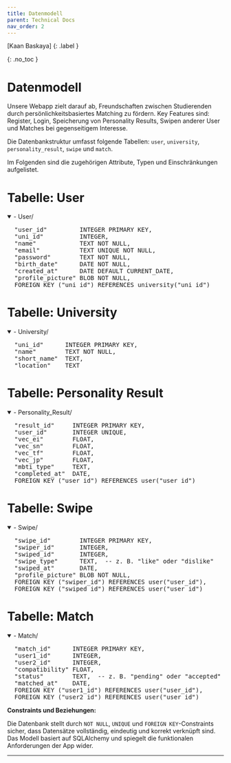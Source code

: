 ```yaml
---
title: Datenmodell
parent: Technical Docs
nav_order: 2
---
```


[Kaan Baskaya]
{: .label }

{: .no_toc }
# Datenmodell

Unsere Webapp zielt darauf ab, Freundschaften zwischen Studierenden durch persönlichkeitsbasiertes Matching zu fördern. Key Features sind: Register, Login, Speicherung von Personality Results, Swipen anderer User und Matches bei gegenseitigem Interesse.

Die Datenbankstruktur umfasst folgende Tabellen: `user`, `university`, `personality_result`, `swipe` und `match`.

Im Folgenden sind die zugehörigen Attribute, Typen und Einschränkungen aufgelistet.

# Tabelle: User

<details open markdown="block">
<summary>- User/</summary>
<pre>
  "user_id"         INTEGER PRIMARY KEY,
  "uni_id"          INTEGER,
  "name"            TEXT NOT NULL,
  "email"           TEXT UNIQUE NOT NULL,
  "password"        TEXT NOT NULL,
  "birth_date"      DATE NOT NULL,
  "created_at"      DATE DEFAULT CURRENT_DATE,
  "profile_picture" BLOB NOT NULL,
  FOREIGN KEY ("uni_id") REFERENCES university("uni_id")
</pre>
</details>

# Tabelle: University

<details open markdown="block">
<summary>- University/</summary>
<pre>
  "uni_id"      INTEGER PRIMARY KEY,
  "name"        TEXT NOT NULL,
  "short_name"  TEXT,
  "location"    TEXT
</pre>
</details>

# Tabelle: Personality Result

<details open markdown="block">
<summary>- Personality_Result/</summary>
<pre>
  "result_id"     INTEGER PRIMARY KEY,
  "user_id"       INTEGER UNIQUE,
  "vec_ei"        FLOAT,
  "vec_sn"        FLOAT,
  "vec_tf"        FLOAT,
  "vec_jp"        FLOAT,
  "mbti_type"     TEXT,
  "completed_at"  DATE,
  FOREIGN KEY ("user_id") REFERENCES user("user_id")
</pre>
</details>

# Tabelle: Swipe

<details open markdown="block">
<summary>- Swipe/</summary>
<pre>
  "swipe_id"        INTEGER PRIMARY KEY,
  "swiper_id"       INTEGER,
  "swiped_id"       INTEGER,
  "swipe_type"      TEXT,  -- z. B. "like" oder "dislike"
  "swiped_at"       DATE,
  "profile_picture" BLOB NOT NULL,
  FOREIGN KEY ("swiper_id") REFERENCES user("user_id"),
  FOREIGN KEY ("swiped_id") REFERENCES user("user_id")
</pre>
</details>

# Tabelle: Match

<details open markdown="block">
<summary>- Match/</summary>
<pre>
  "match_id"      INTEGER PRIMARY KEY,
  "user1_id"      INTEGER,
  "user2_id"      INTEGER,
  "compatibility" FLOAT,
  "status"        TEXT,  -- z. B. "pending" oder "accepted"
  "matched_at"    DATE,
  FOREIGN KEY ("user1_id") REFERENCES user("user_id"),
  FOREIGN KEY ("user2_id") REFERENCES user("user_id")
</pre>
</details>

**Constraints und Beziehungen:**

Die Datenbank stellt durch `NOT NULL`, `UNIQUE` und `FOREIGN KEY`-Constraints sicher, dass Datensätze vollständig, eindeutig und korrekt verknüpft sind. Das Modell basiert auf SQLAlchemy und spiegelt die funktionalen Anforderungen der App wider.

---